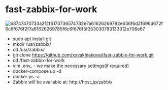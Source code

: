 # fast-zabbix-for-work
![68747470733a2f2f6173736574732e7a61626269782e636f6d2f696d672f6c6f676f2f7a61626269785f6c6f676f5f353030783133312e706e67](https://user-images.githubusercontent.com/75326855/126627735-cc5d1dae-59be-481d-9dad-978c51047934.png)
- sudo apt install git
- mkdir /usr/zabbix/
- cd /usr/zabbix/
- git clone https://github.com/xxvakhlakovai/fast-zabbix-for-work.git
- cd /fast-zabbix-for-work
- vim .env_ - we make the necessary settings(if required)
- docker-compose up -d
- docker ps -a
- Zabbix will be available at: http://host_ip/zabbix
